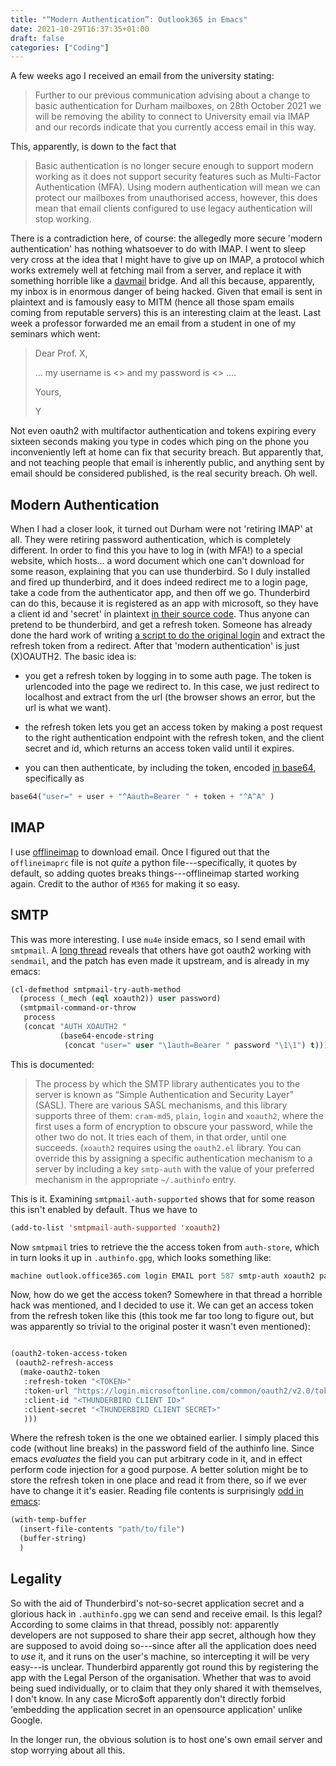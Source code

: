 ```yaml
---
title: "“Modern Authentication”: Outlook365 in Emacs"
date: 2021-10-29T16:37:35+01:00
draft: false
categories: ["Coding"]
---
```

A few weeks ago I received an email from the university stating:

> Further to our previous communication advising about a change to basic
> authentication for Durham mailboxes, on 28th October 2021 we will be removing
> the ability to connect to University email via IMAP and our records indicate
> that you currently access email in this way.

This, apparently, is down to the fact that

> Basic authentication is no longer secure enough to support modern working as
> it does not support security features such as Multi-Factor Authentication
> (MFA). Using modern authentication will mean we can protect our mailboxes from
> unauthorised access, however, this does mean that email clients configured to
> use legacy authentication will stop working.

There is a contradiction here, of course: the allegedly more secure 'modern
authentication' has nothing whatsoever to do with IMAP.  I went to sleep very
cross at the idea that I might have to give up on IMAP, a protocol which works
extremely well at fetching mail from a server, and replace it with something
horrible like a [davmail](https://start.duckduckgo.com/) bridge.  And all this
because, apparently, my inbox is in enormous danger of being hacked.  Given that
email is sent in plaintext and is famously easy to MITM (hence all those spam
emails coming from reputable servers) this is an interesting claim at the least.
Last week a professor forwarded me an email from a student in one of my seminars
which went:

> Dear Prof. X,
>
> ... my username is <> and my password is <> ....
>
> Yours,
>
> Y

Not even oauth2 with multifactor authentication and tokens expiring every
sixteen seconds making you type in codes which ping on the phone you
inconveniently left at home can fix that security breach. But apparently that,
and not teaching people that email is inherently public, and anything sent by
email should be considered published, is the real security breach. Oh well.

## Modern Authentication

When I had a closer look, it turned out Durham were not 'retiring IMAP' at all.
They were retiring password authentication, which is completely different.  In
order to find this you have to log in (with MFA!) to a special website, which
hosts... a word document which one can't download for some reason, explaining
that you can use thunderbird.  So I duly installed and fired up thunderbird, and
it does indeed redirect me to a login page, take a code from the authenticator
app, and then off we go.  Thunderbird can do this, because it is registered as
an app with microsoft, so they have a client id and 'secret' in plaintext [in
their source
code](https://hg.mozilla.org/comm-central/file/tip/mailnews/base/src/OAuth2Providers.jsm#l129).
Thus anyone can pretend to be thunderbird, and get a refresh token.  Someone has
already done the hard work of writing [a script to do the original
login](https://github.com/UvA-FNWI/M365-IMAP) and extract the refresh token from
a redirect.  After that 'modern authentication' is just (X)OAUTH2.  The basic
idea is:

* you get a refresh token by logging in to some auth page.  The token is
  urlencoded into the page we redirect to.  In this case, we just redirect to
  localhost and extract from the url (the browser shows an error, but the url is
  what we want).
  
* the refresh token lets you get an access token by making a post request to the
  right authentication endpoint with the refresh token, and the client secret
  and id, which returns an access token valid until it expires.
  
* you can then authenticate, by including the token, encoded [in
  base64](https://docs.microsoft.com/en-us/exchange/client-developer/legacy-protocols/how-to-authenticate-an-imap-pop-smtp-application-by-using-oauth#sasl-xoauth2),
  specifically as
  
```python
base64("user=" + user + "^Aauth=Bearer " + token + "^A^A" )
```

## IMAP

I use [offlineimap](https://github.com/OfflineIMAP) to download email.  Once I
figured out that the `offlineimaprc` file is not *quite* a python
file---specifically, it quotes by default, so adding quotes breaks
things---offlineimap started working again.  Credit to the author of `M365` for
making it so easy.

## SMTP

This was more interesting.  I use `mu4e` inside emacs, so I send email with
`smtpmail`.  A [long
thread](https://mail.gnu.org/archive/html/emacs-devel/2021-08/msg00036.html)
reveals that others have got oauth2 working with `sendmail`, and the patch has
even made it upstream, and is already in my emacs:

```lisp
(cl-defmethod smtpmail-try-auth-method
  (process (_mech (eql xoauth2)) user password)
  (smtpmail-command-or-throw
   process
   (concat "AUTH XOAUTH2 "
           (base64-encode-string
            (concat "user=" user "\1auth=Bearer " password "\1\1") t))))
```

This is documented:

> The process by which the SMTP library authenticates you to the server is known
as “Simple Authentication and Security Layer” (SASL). There are various SASL
mechanisms, and this library supports three of them: `cram-md5`, `plain`,
`login` and `xoauth2`, where the first uses a form of encryption to obscure your
password, while the other two do not. It tries each of them, in that order,
until one succeeds. (`xoauth2` requires using the `oauth2.el` library. You can
override this by assigning a specific authentication mechanism to a server by
including a key `smtp-auth` with the value of your preferred mechanism in the
appropriate `~/.authinfo` entry.

This is it.  Examining `smtpmail-auth-supported` shows that for some reason this
isn't enabled by default.  Thus we have to

```lisp
(add-to-list 'smtpmail-auth-supported 'xoauth2)
```

Now `smtpmail` tries to retrieve the the access token from `auth-store`, which
in turn looks it up in `.authinfo.gpg`, which looks something like:

```lisp
machine outlook.office365.com login EMAIL port 587 smtp-auth xoauth2 password PASS
```

Now, how do we get the access token?  Somewhere in that thread a horrible hack
was mentioned, and I decided to use it.  We can get an access token from the
refresh token like this (this took me far too long to figure out, but was
apparently so trivial to the original poster it wasn't even mentioned):

```lisp

(oauth2-token-access-token
 (oauth2-refresh-access
  (make-oauth2-token
   :refresh-token "<TOKEN>"
   :token-url "https://login.microsoftonline.com/common/oauth2/v2.0/token"
   :client-id "<THUNDERBIRD CLIENT ID>"
   :client-secret "<THUNDERBIRD CLIENT SECRET>"
   )))
```
Where the refresh token is the one we obtained earlier.  I simply placed this
code (without line breaks) in the password field of the authinfo line.  Since
emacs *evaluates* the field you can put arbitrary code in it, and in effect
perform code injection for a good purpose.  A better solution might be to store
the refresh token in one place and read it from there, so if we ever have to
change it it's easier.  Reading file contents is surprisingly [odd in emacs](https://stackoverflow.com/questions/34432246/):

```lisp
(with-temp-buffer
  (insert-file-contents "path/to/file")
  (buffer-string)
  )
```

## Legality

So with the aid of Thunderbird's not-so-secret application secret and a glorious
hack in `.authinfo.gpg` we can send and receive email.  Is this legal?
According to some claims in that thread, possibly not: apparently developers are
not supposed to share their app secret, although how they are supposed to avoid
doing so---since after all the application does need to *use* it, and it runs on
the user's machine, so intercepting it will be very easy---is unclear.
Thunderbird apparently got round this by registering the app with the Legal
Person of the organisation.  Whether that was to avoid being sued individually,
or to claim that they only shared it with themselves, I don't know.  In any case
Micro$oft apparently don't directly forbid 'embedding the application secret in
an opensource application' unlike Google.

In the longer run, the obvious solution is to host one's own email server and
stop worrying about all this.
